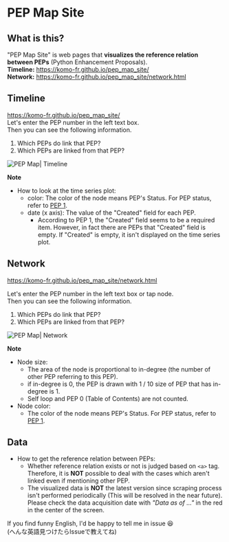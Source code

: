 # PEP Map Site
## What is this?
"PEP Map Site" is web pages that **visualizes the reference relation between PEPs** (Python Enhancement Proposals).   
**Timeline:** https://komo-fr.github.io/pep_map_site/   
**Network:** https://komo-fr.github.io/pep_map_site/network.html   
 
## Timeline
https://komo-fr.github.io/pep_map_site/   
Let's enter the PEP number in the left text box.   
Then you can see the following information.   
1. Which PEPs do link that PEP?
2. Which PEPs are linked from that PEP?

<img src="https://komo-fr.github.io/pep_map_site/image/pep_map_timeline_capture.png" alt="PEP Map| Timeline " title="PEP Map | Timeline">

**Note**
- How to look at the time series plot:
	+ color: The color of the node means PEP's Status. For PEP status, refer to [PEP 1](https://www.python.org/dev/peps/pep-0001/).
	+ date (x axis): The value of the "Created" field for each PEP.
		* According to PEP 1, the "Created" field seems to be a required item. However, in fact there are PEPs that "Created" field is empty. If "Created" is empty, it isn't displayed on the time series plot.
		
## Network
https://komo-fr.github.io/pep_map_site/network.html   

Let's enter the PEP number in the left text box or tap node.   
Then you can see the following information.   
1. Which PEPs do link that PEP?
2. Which PEPs are linked from that PEP?

<img src="https://komo-fr.github.io/pep_map_site/image/network_capture.png" alt="PEP Map| Network" title="PEP Map | Network">

**Note**
- Node size: 
    + The area of the node is proportional to in-degree (the number of other PEP referring to this PEP).
    + if in-degree is 0, the PEP is drawn with 1 / 10 size of PEP that has in-degree is 1.
    + Self loop and PEP 0 (Table of Contents) are not counted.
- Node color:
    + The color of the node means PEP's Status. For PEP status, refer to [PEP 1](https://www.python.org/dev/peps/pep-0001/).
    
## Data
- How to get the reference relation between PEPs:
	+ Whether reference relation exists or not is judged based on `<a>` tag. Therefore, it is **NOT** possible to deal with the cases which aren't linked even if mentioning other PEP.
	+ The visualized data is **NOT** the latest version since scraping process isn't performed periodically (This will be resolved in the near future). Please check the data acquisition date with *"Data as of ..."* in the red in the center of the screen.


If you find funny English, I'd be happy to tell me in issue 😆   
(へんな英語見つけたらIssueで教えてね)
